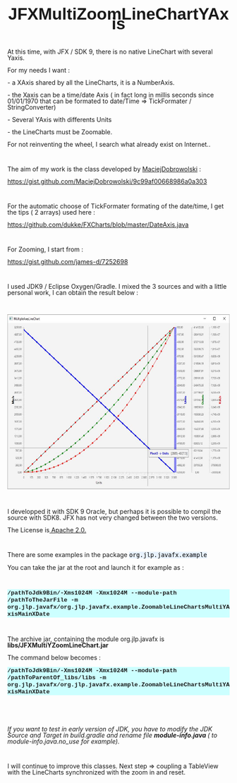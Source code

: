 <!DOCTYPE HTML PUBLIC "-//W3C//DTD HTML 4.0 Transitional//EN">
<html>
<head>
	<meta http-equiv="content-type" content="text/html; charset=utf-8"/>
	<title></title>
	<meta name="generator" content="LibreOffice 5.4.1.2 (Linux)"/>
	<meta name="created" content="2017-11-20T00:00:00.011244125"/>
	<meta name="changed" content="2017-11-22T08:20:36.257625365"/>
	<style type="text/css">
		@page { margin: 2cm }
		p { margin-bottom: 0.25cm; line-height: 120% }
		a:link { so-language: zxx }
	</style>
</head>
<body lang="en-US" dir="ltr">
<p align="center" style="margin-top: 0.42cm; margin-bottom: 0.21cm; line-height: 100%; page-break-after: avoid">
<font face="Liberation Sans, sans-serif"><font size="6" style="font-size: 28pt"><b>JFXMultiZoomLineChartYAxis</b></font></font></p>
<p style="margin-bottom: 0cm; line-height: 100%"><br/>

</p>
<p style="margin-bottom: 0cm; line-height: 100%">At this time, with
JFX / SDK 9, there is no native LineChart with several Yaxis.</p>
<p style="margin-bottom: 0cm; line-height: 100%">For my needs I
want&nbsp;:</p>
<p style="margin-bottom: 0cm; line-height: 100%">- a XAxis shared by
all the LineCharts, it is a NumberAxis.</p>
<p style="margin-bottom: 0cm; line-height: 100%">- the Xaxis can be a
time/date Axis ( in fact long in millis seconds since 01/01/1970 that
can be formated to date/Time =&gt; TickFormater / StringConverter)</p>
<p style="margin-bottom: 0cm; line-height: 100%">- Several YAxis with
differents Units</p>
<p style="margin-bottom: 0cm; line-height: 100%">- the LineCharts
must be Zoomable.</p>
<p style="margin-bottom: 0cm; line-height: 100%">For not reinventing
the wheel, I search what already exist on Internet..</p>
<p style="margin-bottom: 0cm; line-height: 100%"><br/>

</p>
<p style="margin-bottom: 0cm; line-height: 100%">The aim of my work
is the class developed by <a href="https://gist.github.com/MaciejDobrowolski">MaciejDobrowolski</a>&nbsp;:</p>
<p style="margin-bottom: 0cm; line-height: 100%"><a href="https://gist.github.com/MaciejDobrowolski/9c99af00668986a0a303">https://gist.github.com/MaciejDobrowolski/9c99af00668986a0a303</a></p>
<p style="margin-bottom: 0cm; line-height: 100%"><br/>

</p>
<p style="margin-bottom: 0cm; line-height: 100%">For the automatic
choose of TickFormater formating of the date/time, I get the tips ( 2
arrays) used here : 
</p>
<p style="margin-bottom: 0cm; line-height: 100%"><a href="https://github.com/dukke/FXCharts/blob/master/DateAxis.java">https://github.com/dukke/FXCharts/blob/master/DateAxis.java</a></p>
<p style="margin-bottom: 0cm; line-height: 100%"><br/>

</p>
<p style="margin-bottom: 0cm; line-height: 100%">For Zooming, I start
from : 
</p>
<p style="margin-bottom: 0cm; line-height: 100%"><a href="https://gist.github.com/james-d/7252698">https://gist.github.com/james-d/7252698</a></p>
<p style="margin-bottom: 0cm; line-height: 100%"><br/>

</p>
<p style="margin-bottom: 0cm; line-height: 100%">I used JDK9 /
Eclipse Oxygen/Gradle. I mixed the 3 sources and with a little
personal work, I can obtain the result below :</p>
<p style="margin-bottom: 0cm; line-height: 100%"><br/>

</p>
<p style="margin-bottom: 0cm; line-height: 100%"><img src="readme_md_m6354ea9a.jpg" name="images1" align="bottom" width="643" height="396" border="0"/>

</p>
<p style="margin-bottom: 0cm; line-height: 100%"><br/>

</p>
<p style="margin-bottom: 0cm; line-height: 100%">I developped it with
SDK 9 Oracle, but perhaps it is possible to compil the source with
SDK8. JFX has not very changed between the two versions. 
</p>
<p style="margin-bottom: 0cm; line-height: 100%">The License is<a href="http://www.apache.org/licenses/LICENSE-2.0.html">
Apache 2.0.</a></p>
<p style="margin-bottom: 0cm; line-height: 100%"><br/>

</p>
<p style="margin-bottom: 0cm; line-height: 100%">There are some
examples in the package <font color="#000000"><font face="Monospace"><font size="2" style="font-size: 10pt"><span style="background: #e8f2fe">org.jlp.javafx.example</span></font></font></font></p>
<p style="margin-bottom: 0cm; line-height: 100%">You can take the jar
at the root and launch it for example as :</p>
<p style="margin-bottom: 0cm; line-height: 100%"><br/>

</p>
<p style="margin-bottom: 0cm; font-variant: normal; font-style: normal; line-height: 100%; background: #ccffff">
<font face="Courier New, monospace"><font size="2" style="font-size: 10pt"><b>/pathToJdk9Bin/-Xms1024M
-Xmx1024M --module-path /pathToTheJarFile -m
org.jlp.javafx/org.jlp.javafx.example.ZoomableLineChartsMultiYAxisMainXDate</b></font></font></p>
<p style="margin-bottom: 0cm; line-height: 100%"><br/>

</p>
<p style="margin-bottom: 0cm; font-variant: normal; font-style: normal; line-height: 100%">
The archive jar, containing the module org.jlp.javafx is
<b>libs/JFXMultiYZoomLineChart.jar</b></p>
<p style="margin-bottom: 0cm; font-variant: normal; font-style: normal; font-weight: normal; line-height: 100%">
The command below becomes :</p>
<p style="margin-bottom: 0cm; font-variant: normal; font-style: normal; line-height: 100%; background: #ccffff">
<font face="Courier New, monospace"><font size="2" style="font-size: 10pt"><b>/pathToJdk9Bin/-Xms1024M
-Xmx1024M --module-path /pathToParentOf_libs/libs -m
org.jlp.javafx/org.jlp.javafx.example.ZoomableLineChartsMultiYAxisMainXDate</b></font></font></p>
<p style="margin-bottom: 0cm; line-height: 100%"><br/>

</p>
<p style="margin-bottom: 0cm; line-height: 100%"><br/>

</p>
<p style="margin-bottom: 0cm; line-height: 100%"><i>If you want to
test in early version of JDK, you have to modify the JDK Source and
Target in build.gradle and rename file <b>module-info.java </b>( to
module-info.java.no_use for example).</i></p>
<p style="margin-bottom: 0cm; line-height: 100%"><br/>

</p>
<p style="margin-bottom: 0cm; line-height: 100%">I will continue to
improve this classes. Next step =&gt; coupling a TableView with the
LineCharts synchronized with the zoom in and reset.</p>
<p style="margin-bottom: 0cm; line-height: 100%"><br/>

</p>
</body>
</html>